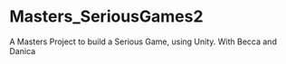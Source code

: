 # Masters_SeriousGames2
 A Masters Project to build a Serious Game, using Unity. With Becca and Danica

